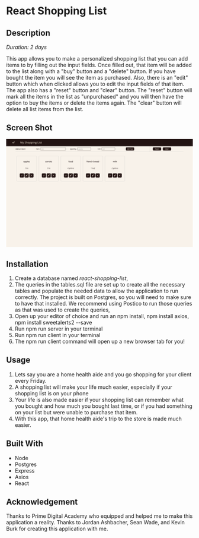 # React Shopping List

## Description

_Duration: 2 days_

This app allows you to make a personalized shopping list that you can add items to by filling out the input fields.  Once filled out, that item will be added to the list along with a "buy" button and a "delete" button. If you have bought the item you will see the item as purchased.  Also, there is an "edit" button which when clicked allows you to edit the input fields of that item.  The app also has a "reset" button and "clear" button.  The "reset" button will mark all the items in the list as "unpurchased" and you will then have the option to buy the items or delete the items again.  The "clear" button will delete all list items from the list.

## Screen Shot

![Alt text](./react-shopping-list.png?raw=true "demo of app")


## Installation

1. Create a database named _react-shopping-list_,
2. The queries in the tables.sql file are set up to create all the necessary tables and populate the needed data to allow the application to run correctly. The project is built on Postgres, so you will need to make sure to have that installed. We recommend using Postico to run those queries as that was used to create the queries,
3. Open up your editor of choice and run an npm install, npm install axios, npm install sweetalerts2 --save
4. Run npm run server in your terminal
5. Run npm run client in your terminal
6. The npm run client command will open up a new browser tab for you!


## Usage

1. Lets say you are a home health aide and you go shopping for your client every Friday.
2. A shopping list will make your life much easier, especially if your shopping list is on your phone
3. Your life is also made easier if your shopping list can remember what you bought and how much you bought last time, or if you had something on your list but were unable to purchase that item.
4. With this app, that home health aide's trip to the store is made much easier.

## Built With
- Node
- Postgres
- Express
- Axios
- React

## Acknowledgement

Thanks to Prime Digital Academy who equipped and helped me to make this application a reality.
Thanks to Jordan Ashbacher, Sean Wade, and Kevin Burk for creating this application with me.
